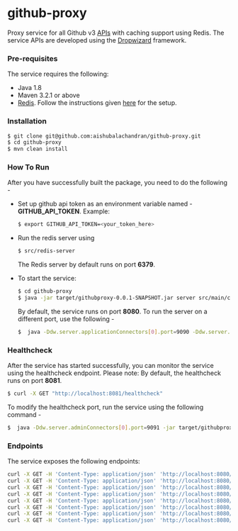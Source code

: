 # github-proxy

Proxy service for all Github v3 [APIs](https://developer.github.com/v3/) with caching support using Redis.
The service APIs are developed using the [Dropwizard](http://www.dropwizard.io/1.0.6/docs/) framework.


### Pre-requisites

The service requires the following:

* Java 1.8
* Maven 3.2.1 or above 
* [Redis](https://redis.io/). Follow the instructions given [here](https://redis.io/download) for the setup. 


### Installation

```sh
$ git clone git@github.com:aishubalachandran/github-proxy.git
$ cd github-proxy
$ mvn clean install
```

### How To Run

After you have successfully built the package, you need to do the following -

* Set up github api token as an environment variable named - __GITHUB_API_TOKEN__.
  Example: 
  
  ```sh
  $ export GITHUB_API_TOKEN=<your_token_here>
  ```
  
* Run the redis server using 
  ```sh
  $ src/redis-server
  ```
  The Redis server by default runs on port __6379__.
  
* To start the service:
  
  ```sh
  $ cd github-proxy
  $ java -jar target/githubproxy-0.0.1-SNAPSHOT.jar server src/main/config/configuration.yml
  ```
  By default, the service runs on port __8080__. To run the server on a different port, use the following - 
  
  ```sh
  $  java -Ddw.server.applicationConnectors[0].port=9090 -Ddw.server.adminConnectors[0].port=9091 -jar target/githubproxy-0.0.1-SNAPSHOT.jar server src/main/config/configuration.yml 
  ```
  
### Healthcheck

After the service has started successfully, you can monitor the service using the healthcheck endpoint. 
Please note: By default, the healthcheck runs on port __8081__.

```sh
$ curl -X GET "http://localhost:8081/healthcheck"
```

To modify the healthcheck port, run the service using the following command - 
```sh
$  java -Ddw.server.adminConnectors[0].port=9091 -jar target/githubproxy-0.0.1-SNAPSHOT.jar server src/main/config/configuration.yml
```


### Endpoints

The service exposes the following endpoints:

```sh
curl -X GET -H 'Content-Type: application/json' 'http://localhost:8080/'
curl -X GET -H 'Content-Type: application/json' 'http://localhost:8080/orgs/netflix/repos'
curl -X GET -H 'Content-Type: application/json' 'http://localhost:8080/orgs/netflix/members'
curl -X GET -H 'Content-Type: application/json' 'http://localhost:8080/view/top/5/open_issues'
curl -X GET -H 'Content-Type: application/json' 'http://localhost:8080/view/top/5/watchers'
curl -X GET -H 'Content-Type: application/json' 'http://localhost:8080/view/top/10/forks'
curl -X GET -H 'Content-Type: application/json' 'http://localhost:8080/view/top/5/stars'
curl -X GET -H 'Content-Type: application/json' 'http://localhost:8080/view/top/5/last_updated'
```

